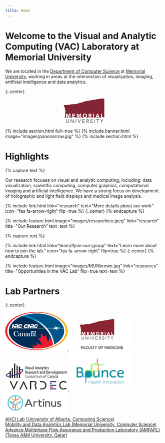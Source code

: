```yaml
---
title: Home
---
```


# Welcome to the Visual and Analytic Computing (VAC) Laboratory at Memorial University

We are located in the [Department of Computer Science](http://www.cs.mun.ca) at [Memorial University](http://www.mun.ca), working in areas at the intersection of visualization, imaging, artificial intelligence
and data analytics.

<!-- %
  include link.html
  type="github"
  icon=""
  text="See the template on GitHub"
  link="greenelab/lab-website-template"
  style="button"
%}
{%
  include link.html
  type="docs"
  icon=""
  text="See the documentation"
  link="https://github.com/greenelab/lab-website-template/wiki"
  style="button"
%} -->
{:.center}

<center>
<img src="images/MUN-Logo-RGB-med.jpg">
</center>

{% include section.html full=true %}
{% include banner.html image="images/panonarrow.jpg" %}
{% include section.html %}

# Highlights

{% capture text %}

Our research focuses on visual and analytic computing, including: data visualization, scientific computing, computer graphics, computational imaging and artificial intelligence. 
We have a strong focus on development of holographic and light field displays and medical image analysis. 

{%
  include link.html
  link="research"
  text="More details about our work"
  icon="fas fa-arrow-right"
  flip=true
%}
{:.center}
{% endcapture %}

{%
  include feature.html
  image="images/researchico.jpeg"
  link="research"
  title="Our Research"
  text=text
%}

{% capture text %}

{%
  include link.html
  link="team/#join-our-group"
  text="Learn more about how to join the lab."
  icon="fas fa-arrow-right"
  flip=true
%}
{:.center}
{% endcapture %}

{%
  include feature.html
  image="images/MUNbrown.jpg"
  link="resources"
  title="Opportunities in the VAC Lab"
  flip=true
  text=text
%}



<!-- {% capture text %}
Duis aute irure dolor in reprehenderit in voluptate velit esse cillum dolore eu fugiat nulla pariatur.
Excepteur sint occaecat cupidatat non proident, sunt in culpa qui officia deserunt mollit anim id est laborum.

{%
  include link.html
  link="tools"
  text="Browse our tools"
  icon="fas fa-arrow-right"
  flip=true
%}
{:.center}
{% endcapture %}

{%
  include feature.html
  image="images/photo.jpg"
  link="resources"
  title="Our Resources"
  flip=true
  text=text
%}
-->

<!--
{% capture text %}
Lorem ipsum dolor sit amet, consectetur adipiscing elit, sed do eiusmod tempor incididunt ut labore et dolore magna aliqua.

{%
  include link.html
  link="team"
  text="Meet our team"
  icon="fas fa-arrow-right"
  flip=true
%}
{:.center}
{% endcapture %}

{%
  include feature.html
  image="images/photo.jpg"
  link="team"
  title="Our Team"
  text=text
%}
-->

# Lab Partners

{:.center} 

<a href="http://https://nrc.canada.ca"> <img src="images/nrclogo.png" width="200"> </a>
<a href="https://www.med.mun.ca/medicine/home.aspx"> <img src="images/medlogo.jpg" width="200"> </a>
<a href="https://www.vardec.ca/"> <img src="images/vardeclogo.jpg" width="200"> </a>
<a href="https://https://bounceinnovation.ca/"> <img src="images/ouncelogo.jpeg" width="200"> </a>
<a href="https://artinus.ai/"> <img src="images/artinuslogo.jpg" width="200"> </a>
<br>
<a href="https://spaces.facsci.ualberta.ca/ahci/news/media/"> AHCI Lab (University of Alberta, Computing Science) </a> <br>
<a href="http://www.cs.mun.ca/~asoaresjunio/">  Mobility and Data Analytics Lab (Memorial University, Computer Science)</a><br>
<a href="https://www.drazizrahman.com/"> Advance Multiphase Flow Assurance and Production Laboratory (AMFAPL) (Texas A&M University, Qatar) </a>


